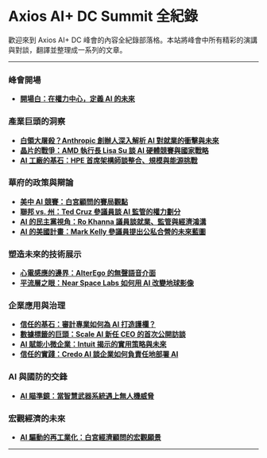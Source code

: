 # Axios AI+ DC Summit 全紀錄

歡迎來到 Axios AI+ DC 峰會的內容全紀錄部落格。本站將峰會中所有精彩的演講與對談，翻譯並整理成一系列的文章。

---

### 峰會開場
*   **[開場白：在權力中心，定義 AI 的未來](sections/00-ena-freed-intro.md)**

### 產業巨頭的洞察
*   **[白領大屠殺？Anthropic 創辦人深入解析 AI 對就業的衝擊與未來](sections/01-anthropic-jobs-impact.md)**
*   **[晶片的戰爭：AMD 執行長 Lisa Su 談 AI 硬體競賽與國家戰略](sections/02-amd-lisa-su.md)**
*   **[AI 工廠的基石：HPE 首席架構師談整合、規模與能源挑戰](sections/10-hpe-infrastructure.md)**

### 華府的政策與辯論
*   **[美中 AI 競賽：白宮顧問的賽局觀點](sections/05-white-house-advisor.md)**
*   **[聯邦 vs. 州：Ted Cruz 參議員談 AI 監管的權力劃分](sections/06-senator-cruz.md)**
*   **[AI 的民主黨視角：Ro Khanna 議員談就業、監管與經濟鴻溝](sections/12-ro-khanna-democrats-view.md)**
*   **[AI 的美國計畫：Mark Kelly 參議員提出公私合營的未來藍圖](sections/13-mark-kelly-ai-plan.md)**

### 塑造未來的技術展示
*   **[心電感應的邊界：AlterEgo 的無聲語音介面](sections/08-alterego-silent-speech.md)**
*   **[平流層之眼：Near Space Labs 如何用 AI 改變地球影像](sections/11-near-space-labs-imaging.md)**

### 企業應用與治理
*   **[信任的基石：審計專業如何為 AI 打造護欄？](sections/03-trust-in-ai.md)**
*   **[數據標籤的巨頭：Scale AI 新任 CEO 的首次公開訪談](sections/04-scale-ai.md)**
*   **[AI 賦能小微企業：Intuit 揭示的實用策略與未來](sections/07-intuit-sme-ai.md)**
*   **[信任的實踐：Credo AI 談企業如何負責任地部署 AI](sections/09-credo-ai-governance.md)**

### AI 與國防的交鋒
*   **[AI 瞄準鏡：當智慧武器系統遇上無人機威脅](sections/14-allen-control-systems-defense.md)**

### 宏觀經濟的未來
*   **[AI 驅動的再工業化：白宮經濟顧問的宏觀願景](sections/15-jacob-hellberg-economics.md)**

---